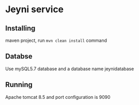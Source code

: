 # Jeyni service
## Installing
maven project, run `mvn clean install` command
## Databse
Use mySQL5.7 database and a database name jeynidatabase
## Running
Apache tomcat 8.5 and port configuration is 9090
